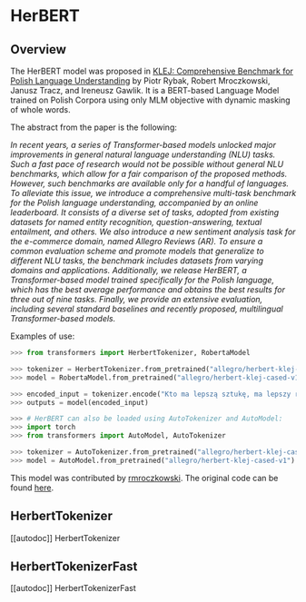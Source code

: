 <!--Copyright 2020 The HuggingFace Team. All rights reserved.

Licensed under the Apache License, Version 2.0 (the "License"); you may not use this file except in compliance with
the License. You may obtain a copy of the License at

http://www.apache.org/licenses/LICENSE-2.0

Unless required by applicable law or agreed to in writing, software distributed under the License is distributed on
an "AS IS" BASIS, WITHOUT WARRANTIES OR CONDITIONS OF ANY KIND, either express or implied. See the License for the
specific language governing permissions and limitations under the License.

⚠️ Note that this file is in Markdown but contain specific syntax for our doc-builder (similar to MDX) that may not be
rendered properly in your Markdown viewer.

-->

# HerBERT

## Overview

The HerBERT model was proposed in [KLEJ: Comprehensive Benchmark for Polish Language Understanding](https://www.aclweb.org/anthology/2020.acl-main.111.pdf) by Piotr Rybak, Robert Mroczkowski, Janusz Tracz, and
Ireneusz Gawlik. It is a BERT-based Language Model trained on Polish Corpora using only MLM objective with dynamic
masking of whole words.

The abstract from the paper is the following:

*In recent years, a series of Transformer-based models unlocked major improvements in general natural language
understanding (NLU) tasks. Such a fast pace of research would not be possible without general NLU benchmarks, which
allow for a fair comparison of the proposed methods. However, such benchmarks are available only for a handful of
languages. To alleviate this issue, we introduce a comprehensive multi-task benchmark for the Polish language
understanding, accompanied by an online leaderboard. It consists of a diverse set of tasks, adopted from existing
datasets for named entity recognition, question-answering, textual entailment, and others. We also introduce a new
sentiment analysis task for the e-commerce domain, named Allegro Reviews (AR). To ensure a common evaluation scheme and
promote models that generalize to different NLU tasks, the benchmark includes datasets from varying domains and
applications. Additionally, we release HerBERT, a Transformer-based model trained specifically for the Polish language,
which has the best average performance and obtains the best results for three out of nine tasks. Finally, we provide an
extensive evaluation, including several standard baselines and recently proposed, multilingual Transformer-based
models.*

Examples of use:

```python
>>> from transformers import HerbertTokenizer, RobertaModel

>>> tokenizer = HerbertTokenizer.from_pretrained("allegro/herbert-klej-cased-tokenizer-v1")
>>> model = RobertaModel.from_pretrained("allegro/herbert-klej-cased-v1")

>>> encoded_input = tokenizer.encode("Kto ma lepszą sztukę, ma lepszy rząd – to jasne.", return_tensors="pt")
>>> outputs = model(encoded_input)

>>> # HerBERT can also be loaded using AutoTokenizer and AutoModel:
>>> import torch
>>> from transformers import AutoModel, AutoTokenizer

>>> tokenizer = AutoTokenizer.from_pretrained("allegro/herbert-klej-cased-tokenizer-v1")
>>> model = AutoModel.from_pretrained("allegro/herbert-klej-cased-v1")
```

This model was contributed by [rmroczkowski](https://huggingface.co/rmroczkowski). The original code can be found
[here](https://github.com/allegro/HerBERT).


## HerbertTokenizer

[[autodoc]] HerbertTokenizer

## HerbertTokenizerFast

[[autodoc]] HerbertTokenizerFast
